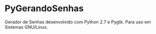 PyGerandoSenhas
===============
Gerador de Senhas desenvolvido com Python 2.7 e Pygtk. Para uso em Sistemas GNU/Linux.
